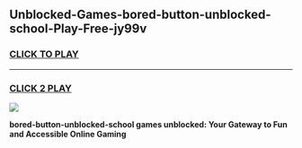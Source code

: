 
## Unblocked-Games-bored-button-unblocked-school-Play-Free-jy99v
<h3>
<a href="https://premium76.site?title=bored-button-unblocked-school&ref=23A">CLICK TO PLAY</a></h3>
<hr>

<h3>
<a href="https://premium76.site?title=bored-button-unblocked-school&ref=23A">CLICK 2 PLAY</a>
  
</h3>

<a href="https://premium76.site?title=bored-button-unblocked-school&ref=23A"><img src="https://clearcache.store/games.png"></a>


**bored-button-unblocked-school games unblocked: Your Gateway to Fun and Accessible Online Gaming**
